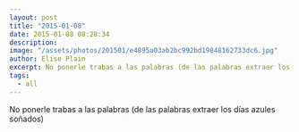 ```yaml
---
layout: post
title: "2015-01-08"
date: 2015-01-08 08:28:34
description: 
image: "/assets/photos/201501/e4895a03ab2bc992bd19848162733dc6.jpg"
author: Elise Plain
excerpt: No ponerle trabas a las palabras (de las palabras extraer los días azules soñados)
tags: 
  - all
---
```


No ponerle trabas a las palabras (de las palabras extraer los días azules soñados)
<p></p>

